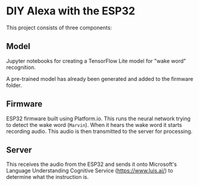 # DIY Alexa with the ESP32

This project consists of three components:

## Model

Jupyter notebooks for creating a TensorFlow Lite model for "wake word" recognition.

A pre-trained model has already been generated and added to the firmware folder.

## Firmware

ESP32 firmware built using Platform.io. This runs the neural network trying to detect the wake word (`Marvin`). When it hears the wake word it starts recording audio. This audio is then transmitted to the server for processing.

## Server

This receives the audio from the ESP32 and sends it onto Microsoft's Language Understanding Cognitive Service (https://www.luis.ai/) to determine what the instruction is.
